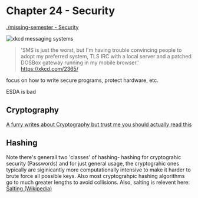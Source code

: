 # Chapter 24 - Security

[./missing-semester - Security](https://missing.csail.mit.edu/2020/security/)

![xkcd messaging systems](https://imgs.xkcd.com/comics/messaging_systems.png)

> 'SMS is just the worst, but I'm having trouble convincing people to adopt my preferred system, TLS IRC with a local server and a patched DOSBox gateway running in my mobile browser.' https://xkcd.com/2365/

focus on how to write secure programs, protect hardware, etc.

ESDA is bad



## Cryptography

[A furry writes about Cryptography but trust me you should actually read this](https://soatok.blog/2020/10/23/solving-for-why-furry-blogging-about-cryptography/)

## Hashing

Note there's generall two 'classes' of hashing- hashing for cryptograhic security (Passwords) and for just general usage, the cryptograhic ones typically are siginicantly more computationally intensive to make it harder to brute force all possible keys. Also most cryptograhpic hashing algorithms go to much greater lengths to avoid collisions. Also, salting is relevent here: [Salting (Wikipedia)](https://en.wikipedia.org/wiki/Salt_(cryptography))

